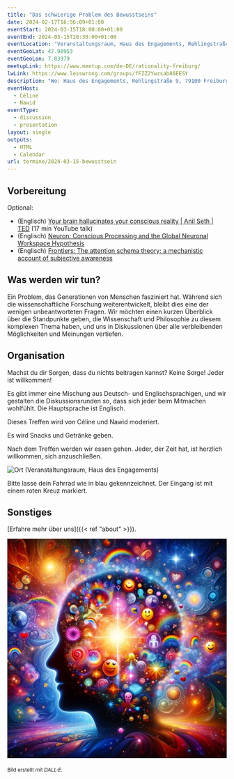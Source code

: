 ```yaml
---
title: "Das schwierige Problem des Bewusstseins"
date: 2024-02-17T16:56:09+01:00
eventStart: 2024-03-15T18:00:00+01:00
eventEnd: 2024-03-15T20:30:00+01:00
eventLocation: "Veranstaltungsraum, Haus des Engagements, Rehlingstraße 9, 79100 Freiburg"
eventGeoLat: 47.98953
eventGeoLon: 7.83979
meetupLink: https://www.meetup.com/de-DE/rationality-freiburg/
lwLink: https://www.lesswrong.com/groups/fFZZ2Ywzsab86EESY
description: "Wo: Haus des Engagements, Rehlingstraße 9, 79100 Freiburg. Wann: Freitag, 15. März 2024 um 18:00 Uhr MEZ."
eventHost:
  - Céline
  - Nawid
eventType:
  - discussion
  - presentation
layout: single
outputs:
  - HTML
  - Calendar
url: termine/2024-03-15-bewusstsein
---
```


## Vorbereitung

Optional:

* (Englisch) [Your brain hallucinates your conscious reality | Anil Seth |
  TED](https://youtu.be/lyu7v7nWzfo) (17 min YouTube talk)
* (Englisch) [Neuron: Conscious Processing and the Global Neuronal Workspace
Hypothesis](https://www.cell.com/neuron/pdf/S0896-6273(20)30052-0.pdf)
* (Englisch) [Frontiers: The attention schema theory: a mechanistic account of subjective
awareness](https://www.frontiersin.org/journals/psychology/articles/10.3389/fpsyg.2015.00500/full?source=post_page---------------------------)


## Was werden wir tun?

Ein Problem, das Generationen von Menschen fasziniert hat. Während sich die
wissenschaftliche Forschung weiterentwickelt, bleibt dies eine der wenigen
unbeantworteten Fragen. Wir möchten einen kurzen Überblick über die Standpunkte
geben, die Wissenschaft und Philosophie zu diesem komplexen Thema haben, und
uns in Diskussionen über alle verbleibenden Möglichkeiten und Meinungen
vertiefen.


## Organisation

Machst du dir Sorgen, dass du nichts beitragen kannst? Keine Sorge! Jeder ist willkommen!

Es gibt immer eine Mischung aus Deutsch- und Englischsprachigen, und wir gestalten die Diskussionsrunden so, dass sich jeder beim Mitmachen wohlfühlt. Die Hauptsprache ist Englisch.

Dieses Treffen wird von Céline und Nawid moderiert.

Es wird Snacks und Getränke geben.

Nach dem Treffen werden wir essen gehen. Jeder, der Zeit hat, ist herzlich willkommen, sich anzuschließen.

![Ort (Veranstaltungsraum, Haus des Engagements)](/images/hde-new-building.jpg)

Bitte lasse dein Fahrrad wie in blau gekennzeichnet. Der Eingang ist mit einem
roten Kreuz markiert.


## Sonstiges

[Erfahre mehr über uns]({{< ref "about" >}}).

![Abstrakte Darstellung der Komplexität menschlichen Denkens](cover.webp "Abstrakte Darstellung der Komplexität menschlichen Denkens")

<small>Bild erstellt mit _DALL·E_.</small>
